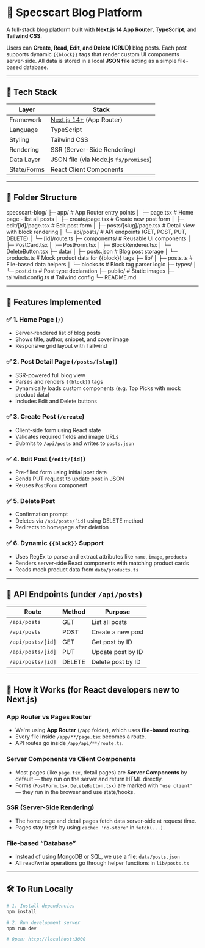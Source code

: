 # 📝 Specscart Blog Platform

A full-stack blog platform built with **Next.js 14 App Router**, **TypeScript**, and **Tailwind CSS**.

Users can **Create, Read, Edit, and Delete (CRUD)** blog posts. Each post supports dynamic `{{block}}` tags that render custom UI components server-side. All data is stored in a local **JSON file** acting as a simple file-based database.

---

## 🔧 Tech Stack

| Layer       | Stack                                          |
| ----------- | ---------------------------------------------- |
| Framework   | [Next.js 14+](https://nextjs.org) (App Router) |
| Language    | TypeScript                                     |
| Styling     | Tailwind CSS                                   |
| Rendering   | SSR (Server-Side Rendering)                    |
| Data Layer  | JSON file (via Node.js `fs/promises`)          |
| State/Forms | React Client Components                        |

---

## 📁 Folder Structure

specscart-blog/
├─ app/ # App Router entry points
│ ├─ page.tsx # Home page - list all posts
│ ├─ create/page.tsx # Create new post form
│ ├─ edit/[id]/page.tsx # Edit post form
│ ├─ posts/[slug]/page.tsx # Detail view with block rendering
│ └─ api/posts/ # API endpoints (GET, POST, PUT, DELETE)
│ └─ [id]/route.ts
├─ components/ # Reusable UI components
│ ├─ PostCard.tsx
│ ├─ PostForm.tsx
│ ├─ BlockRenderer.tsx
│ └─ DeleteButton.tsx
├─ data/
│ ├─ posts.json # Blog post storage
│ └─ products.ts # Mock product data for {{block}} tags
├─ lib/
│ ├─ posts.ts # File-based data helpers
│ └─ blocks.ts # Block tag parser logic
├─ types/
│ └─ post.d.ts # Post type declaration
├─ public/ # Static images
├─ tailwind.config.ts # Tailwind config
└─ README.md

---

## 🚀 Features Implemented

### ✅ 1. Home Page (`/`)

- Server-rendered list of blog posts
- Shows title, author, snippet, and cover image
- Responsive grid layout with Tailwind

### ✅ 2. Post Detail Page (`/posts/[slug]`)

- SSR-powered full blog view
- Parses and renders `{{block}}` tags
- Dynamically loads custom components (e.g. Top Picks with mock product data)
- Includes Edit and Delete buttons

### ✅ 3. Create Post (`/create`)

- Client-side form using React state
- Validates required fields and image URLs
- Submits to `/api/posts` and writes to `posts.json`

### ✅ 4. Edit Post (`/edit/[id]`)

- Pre-filled form using initial post data
- Sends PUT request to update post in JSON
- Reuses `PostForm` component

### ✅ 5. Delete Post

- Confirmation prompt
- Deletes via `/api/posts/[id]` using DELETE method
- Redirects to homepage after deletion

### ✅ 6. Dynamic `{{block}}` Support

- Uses RegEx to parse and extract attributes like `name`, `image`, `products`
- Renders server-side React components with matching product cards
- Reads mock product data from `data/products.ts`

---

## 🔗 API Endpoints (under `/api/posts`)

| Route             | Method | Purpose           |
| ----------------- | ------ | ----------------- |
| `/api/posts`      | GET    | List all posts    |
| `/api/posts`      | POST   | Create a new post |
| `/api/posts/[id]` | GET    | Get post by ID    |
| `/api/posts/[id]` | PUT    | Update post by ID |
| `/api/posts/[id]` | DELETE | Delete post by ID |

---

## 🧠 How it Works (for React developers new to Next.js)

### App Router vs Pages Router

- We're using **App Router** (`/app` folder), which uses **file-based routing**.
- Every file inside `/app/**/page.tsx` becomes a route.
- API routes go inside `/app/api/**/route.ts`.

### Server Components vs Client Components

- Most pages (like `page.tsx`, detail pages) are **Server Components** by default — they run on the server and return HTML directly.
- Forms (`PostForm.tsx`, `DeleteButton.tsx`) are marked with `'use client'` — they run in the browser and use state/hooks.

### SSR (Server-Side Rendering)

- The home page and detail pages fetch data server-side at request time.
- Pages stay fresh by using `cache: 'no-store'` in `fetch(...)`.

### File-based “Database”

- Instead of using MongoDB or SQL, we use a file: `data/posts.json`
- All read/write operations go through helper functions in `lib/posts.ts`

---

## 🛠️ To Run Locally

```bash
# 1. Install dependencies
npm install

# 2. Run development server
npm run dev

# Open: http://localhost:3000
```
